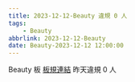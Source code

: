 ```yaml
---
title: 2023-12-12-Beauty 違規 0 人
tags:
    - Beauty
abbrlink: 2023-12-12-Beauty
date: Beauty-2023-12-12 12:00:00
---
```

Beauty 板 [板規連結](https://www.ptt.cc/bbs/Beauty/M.1630069980.A.84B.html)
昨天違規 0 人

